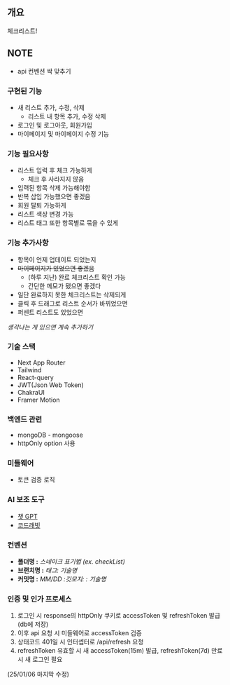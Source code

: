 ## 개요

체크리스트!

## NOTE

- api 컨벤션 싹 맞추기

### 구현된 기능

- 새 리스트 추가, 수정, 삭제
  - 리스트 내 항목 추가, 수정 삭제
- 로그인 및 로그아웃, 회원가입
- 마이페이지 및 마이페이지 수정 기능

### 기능 필요사항

- 리스트 입력 후 체크 가능하게
  - 체크 후 사라지지 않음
- 입력된 항목 삭제 가능해야함
- 반복 삽입 가능했으면 좋겠음
- 회원 탈퇴 가능하게
- 리스트 색상 변경 가능
- 리스트 태그 또한 항목별로 묶을 수 있게

### 기능 추가사항

- 항목이 언제 업데이트 되었는지
- ~~마이페이지가 있었으면 좋겠음~~
  - (하루 지난) 완료 체크리스트 확인 가능
  - 간단한 메모가 됐으면 좋겠다
- 일단 완료하지 못한 체크리스트는 삭제되게
- 클릭 후 드래그로 리스트 순서가 바뀌었으면
- 퍼센트 리스트도 있었으면

_생각나는 게 있으면 계속 추가하기_

### 기술 스택

- Next App Router
- Tailwind
- React-query
- JWT(Json Web Token)
- ChakraUI
- Framer Motion

### 백엔드 관련

- mongoDB - mongoose
- httpOnly option 사용

### 미들웨어

- 토큰 검증 로직

### AI 보조 도구

- [챗 GPT](https://chatgpt.com/)
- [코드래빗](https://www.coderabbit.ai/)

### 컨벤션

- **폴더명 :** _스네이크 표기법 (ex. checkList)_
- **브랜치명 :** _태그: 기술명_
- **커밋명 :** _MM/DD :깃모지: : 기술명_

### 인증 및 인가 프로세스

1. 로그인 시 response의 httpOnly 쿠키로 accessToken 및 refreshToken 발급(db에 저장)
2. 이후 api 요청 시 미들웨어로 accessToken 검증
3. 상태코드 401일 시 인터셉터로 /api/refresh 요청
4. refreshToken 유효할 시 새 accessToken(15m) 발급, refreshToken(7d) 만료 시 새 로그인 필요

(25/01/06 마지막 수정)
